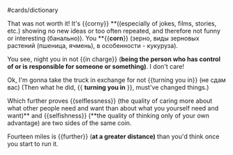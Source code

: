 #cards/dictionary 

That was not worth it! It's {{corny}} **((especially of jokes, films, stories, etc.) showing no new ideas or too often repeated, and therefore not funny or interesting (банально)). You **{{**corn**}} (зерно, виды зерновых растений (пшеница, ячмень), в особенности - кукуруза).

You see, night you in not {{in charge}} (**being the person who has control of or is responsible for someone or something)**. I don't care!

Ok, I'm gonna take the truck in exchange for not {{turning you in}} (не сдам вас) (Then what he did, {{ __turning you in__ }}, must've changed things.) <!--SR:!2000-01-01,1,250!2024-01-09,16,290-->

Which further proves {{selflessness}} (the quality of caring more about what other people need and want than about what you yourself need and want)** and {{selfishness}} (**the quality of thinking only of your own advantage) are two sides of the same coin. <!--SR:!2024-01-13,14,294!2024-01-10,9,277-->

Fourteen miles is {{further}} (**at a greater distance)** than you'd think once you start to run it.